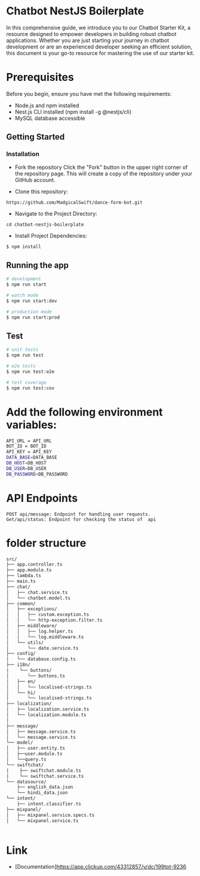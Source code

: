 #  Chatbot NestJS Boilerplate

In this comprehensive guide, we introduce you to our Chatbot Starter Kit, a resource designed to empower developers in building robust chatbot applications. Whether you are just starting your journey in chatbot development or are an experienced developer seeking an efficient solution, this document is your go-to resource for mastering the use of our starter kit.


# Prerequisites
Before you begin, ensure you have met the following requirements:

* Node.js and npm installed
* Nest.js CLI installed (npm install -g @nestjs/cli)
* MySQL database accessible

## Getting Started
### Installation
* Fork the repository
Click the "Fork" button in the upper right corner of the repository page. This will create a copy of the repository under your GitHub account.


* Clone this repository:
```
https://github.com/MadgicalSwift/dance-form-bot.git
```
* Navigate to the Project Directory:
```
cd chatbot-nestjs-boilerplate
```
* Install Project Dependencies:
```bash
$ npm install
```

## Running the app

```bash
# development
$ npm run start

# watch mode
$ npm run start:dev

# production mode
$ npm run start:prod
```

## Test

```bash
# unit tests
$ npm run test

# e2e tests
$ npm run test:e2e

# test coverage
$ npm run test:cov
```

# Add the following environment variables:

```bash
API_URL = API_URL
BOT_ID = BOT_ID
API_KEY = API_KEY
DATA_BASE=DATA_BASE
DB_HOST=DB_HOST
DB_USER=DB_USER
DB_PASSWORD=DB_PASSWORD
```
# API Endpoints
```
POST api/message: Endpoint for handling user requests. 
Get/api/status: Endpoint for checking the status of  api
```
# folder structure

```bash
src/
├── app.controller.ts
├── app.module.ts
├── lambda.ts
├── main.ts
├── chat/
│   ├── chat.service.ts
│   └── chatbot.model.ts
├── common/
│   ├── exceptions/
│   │   ├── custom.exception.ts
│   │   └── http-exception.filter.ts
│   ├── middleware/
│   │   ├── log.helper.ts
│   │   └── log.middleware.ts
│   └── utils/
│       └── date.service.ts
├── config/
│   └── database.config.ts
├── i18n/
|    └── buttons/
│       └── buttons.ts
│   ├── en/
│   │   └── localised-strings.ts
│   └── hi/
│       └── localised-strings.ts
├── localization/
│   ├── localization.service.ts
│   └── localization.module.ts
│
├── message/
│   ├── message.service.ts
│   └── message.service.ts
└── model/
│   ├── user.entity.ts
│   ├──user.module.ts
│   └──query.ts
└── swiftchat/
|    ├── swiftchat.module.ts
|    └── swiftchat.service.ts
└── datasource/
    ├── english_data.json
    └── hindi_data.json
└── intent/
    ├── intent.classifier.ts
├── mixpanel/
│   ├── mixpanel.service.specs.ts
│   └── mixpanel.service.ts
    

```

# Link
* [Documentation]https://app.clickup.com/43312857/v/dc/199tpt-9236

